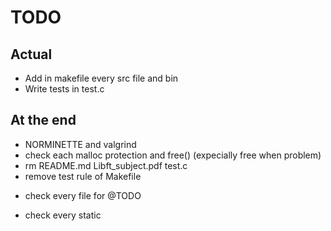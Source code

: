 # TODO
## Actual
+ Add in makefile every src file and bin
+ Write tests in test.c
## At the end
+ NORMINETTE and valgrind
+ check each malloc protection and free() (expecially free when problem)
+ rm README.md Libft_subject.pdf test.c
+ remove test rule of Makefile
- check every file for @TODO
+ check every static
